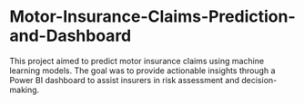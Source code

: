 # Motor-Insurance-Claims-Prediction-and-Dashboard
This project aimed to predict motor insurance claims using machine learning models. The goal was to provide actionable insights through a Power BI dashboard to assist insurers in risk assessment and decision-making.
